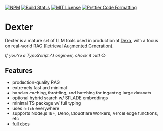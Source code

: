 <p>
  <a href="https://www.npmjs.com/package/@dexaai/dexter"><img alt="NPM" src="https://img.shields.io/npm/v/@dexaai/dexter.svg" /></a> <a href="https://github.com/dexaai/dexter/actions/workflows/test.yml"><img alt="Build Status" src="https://github.com/dexaai/dexter/actions/workflows/main.yml/badge.svg" /></a> <a href="https://github.com/dexaai/dexter/blob/main/license"><img alt="MIT License" src="https://img.shields.io/badge/license-MIT-blue" /></a> <a href="https://prettier.io"><img alt="Prettier Code Formatting" src="https://img.shields.io/badge/code_style-prettier-brightgreen.svg" /></a>
</p>

# Dexter

Dexter is a mature set of LLM tools used in production at [Dexa](https://dexa.ai), with a focus on real-world RAG ([Retrieval Augmented Generation](https://arxiv.org/abs/2005.11401)).

_If you're a TypeScript AI engineer, check it out!_ 😊

## Features

- production-quality RAG
- extremely fast and minimal
- handles caching, throttling, and batching for ingesting large datasets
- optional hybrid search w/ SPLADE embeddings
- minimal TS package w/ full typing
- uses `fetch` everywhere
- supports Node.js 18+, Deno, Cloudflare Workers, Vercel edge functions, etc
- [full docs](https://dexter.dexa.ai)

